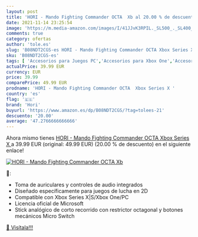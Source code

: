 ```yaml
---
layout: post
title: 'HORI - Mando Fighting Commander OCTA  Xb al 20.00 % de descuento'
date: 2021-11-14 23:25:54
image: 'https://m.media-amazon.com/images/I/41JJvK3RPIL._SL500_._SL400_.jpg'
comments: true
category: ofertas
author: 'tole.es'
slug: 'B08NDT2CGS-es HORI - Mando Fighting Commander OCTA Xbox Series X'
sku: 'B08NDT2CGS-es'
tags: [ 'Accesorios para Juegos PC','Accesorios para Xbox One','Accesorios para Xbox Series X y S','Hardware y juegos para Xbox One','Hardware y juegos para Xbox Series X y S','Juegos y Accesorios para PC','Mandos y controles para Xbox One','Mandos y controles para Xbox Series X y S','Videojuegos','hori','xbox', ]
actualPrice: 39.99 EUR
currency: EUR
price: 39.99
comparePrice: 49.99 EUR
prodname: 'HORI - Mando Fighting Commander OCTA  Xbox Series X '
country: 'es'
flag: '🇪🇸'
brand: 'Hori'
buyurl: 'https://www.amazon.es/dp/B08NDT2CGS/?tag=tolees-21'
descuento: '20.00'
average: '47.2766666666666'
---
```


Ahora mismo tienes [HORI - Mando Fighting Commander OCTA  Xbox Series X ](https://www.amazon.es/dp/B08NDT2CGS/?tag=tolees-21) a 39.99 EUR (original: 49.99 EUR) (20.00 %  de descuento) en el siguiente enlace!

[![HORI - Mando Fighting Commander OCTA  Xb](https://m.media-amazon.com/images/I/41JJvK3RPIL._SL500_._SL400_.jpg)](https://www.amazon.es/dp/B08NDT2CGS/?tag=tolees-21)

🔎:

- Toma de auriculares y controles de audio integrados
- Diseñado específicamente para juegos de lucha en 2D
- Compatible con Xbox Series X|S/Xbox One/PC
- Licencia oficial de Microsoft
- Stick analógico de corto recorrido con restrictor octagonal y botones mecánicos Micro Switch

[🛒 Visítala!!!](https://www.amazon.es/dp/B08NDT2CGS/?tag=tolees-21)
